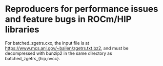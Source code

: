 # Reproducers for performance issues and feature bugs in ROCm/HIP libraries

For batched_zgetrs.cxx, the input file is at
 https://www.mcs.anl.gov/~ballen/zgetrs.txt.bz2, and must be decompressed
with bunzip2 in the same directory as batched_zgetrs_{hip,nvcc}.
